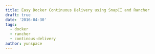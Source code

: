 ```yaml
---
title: Easy Docker Continuous Delivery using SnapCI and Rancher
draft: true
date: '2016-04-30'
tags:
  - docker
  - rancher
  - continous-delivery
author: yunspace
---
```


